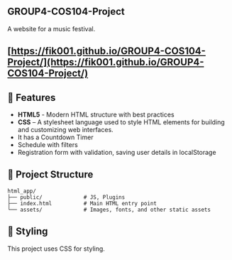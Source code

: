 ## GROUP4-COS104-Project

A website for a music festival.

## [https://fik001.github.io/GROUP4-COS104-Project/](https://fik001.github.io/GROUP4-COS104-Project/)


## 🚀 Features

- **HTML5** - Modern HTML structure with best practices
- **CSS** – A stylesheet language used to style HTML elements for building and customizing web interfaces.
- It has a Countdown Timer
- Schedule with filters
- Registration form with validation, saving user details in localStorage

## 📁 Project Structure

```
html_app/
├── public/             # JS, Plugins
├── index.html          # Main HTML entry point
└── assets/             # Images, fonts, and other static assets

```

## 🎨 Styling

This project uses CSS for styling.
